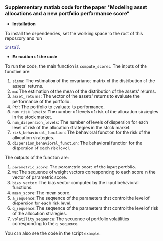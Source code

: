 ### Supplementary matlab code for the paper "Modeling asset allocations and a new portfolio performance score"

- **Installation**

To install the dependencies, set the working space to the root of this repository and run 

```matlab
install
```



- **Execution of the code**

To run the code, the main function is `compute_scores`. The inputs of the function are:

1. `sigma`: The estimation of the covariance matrix of the distribution of the assets' returns.
2. `mu`: The estimation of the mean of the distribution of the assets' returns.
3. `asset_returns`: The vector of the assets' returns to evaluate the performance of the portfolio.
4. `Ptf`: The portfolio to evaluate its performance.
5. `num_risk_levels`: The number of levels of risk of the allocation strategies in the stock market.
6. `num_dispersion_levels`: The number of levels of dispersion for each level of risk of the allocation strategies in the stock market.
7. `risk_behavioral_function`: The behavioral function for the risk of the allocation strategies.
8. `dispersion_behavioral_function`: The behavioral function for the dispersion of each risk level.



The outputs of the function are:

1. `parametric_score`: The parametric score of the input portfolio.
2. `Ws`: The sequence of weight vectors corresponding to each score in the vector of parametric score.
3. `bias_vector`: The bias vector computed by the input behavioral functions.
4. `mean_score`: The mean score.
5. `a_sequence`: The sequence of the parameters that control the level of dispersion for each risk level.
6. `q_sequence`: The sequence of the parameters that control the level of risk of the allocation strategies.
7. `volatility_sequence`: The sequence of portfolio volatilities corresponding to the `q_sequence`.



You can also see the code in the script `example`.
